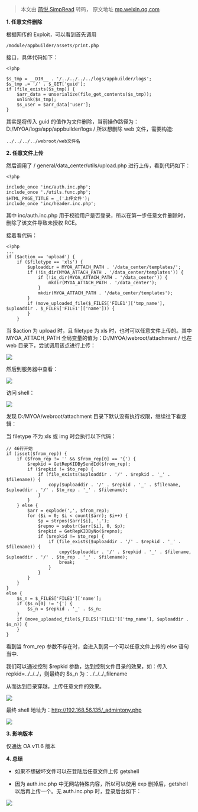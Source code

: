 > 本文由 [简悦 SimpRead](http://ksria.com/simpread/) 转码， 原文地址 [mp.weixin.qq.com](https://mp.weixin.qq.com/s?__biz=Mzg4NTA0MDg2MA==&mid=2247484173&idx=1&sn=f81f44880b0b97910e2ac464c03b8d86&chksm=cfafb0bef8d839a815b5f7294a4e83e3f086f9ee3f2c5afe85b984fa331f764b192347af1428&mpshare=1&scene=1&srcid=0820PwnG92KfBkwwClZqH0Am&sharer_sharetime=1597894721833&sharer_shareid=c051b65ce1b8b68c6869c6345bc45da1&key=4cf40c946f4d610c47153e395b1ac6b26d37d72e4a779dfc6bb7b06a28069393c8f3b219f64430511dab66bc4df7d22075e588e8756e0d582e646bcc8996f0c4c2668a784951fb32720124ed86ef57400a73f2b20057903b401834f2bdd7ca56d7c610b1a87d604cf2b30585e03eda3346f2fe67626bf17153b7be4409c30785&ascene=1&uin=ODk4MDE0MDEy&devicetype=Windows+10+x64&version=62090529&lang=zh_CN&exportkey=Af8OdjuMk2zZZz%2FLKkUYuH8%3D&pass_ticket=QUkfifECucyiVv936NsxrIyhEw4S9KLasENoEVN%2F4Ro1xFkFjyg9q88s%2FDI4p7kZ)

**1. 任意文件删除**

根据网传的 Exploit，可以看到首先调用

```
/module/appbuilder/assets/print.php
```

接口，具体代码如下：  

```
<?php

$s_tmp = __DIR__ . '/../../../../logs/appbuilder/logs';
$s_tmp .= '/' . $_GET['guid'];
if (file_exists($s_tmp)) {
    $arr_data = unserialize(file_get_contents($s_tmp));
    unlink($s_tmp);
    $s_user = $arr_data['user'];
}
```

其实是将传入 guid 的值作为文件删除，当前操作路径为：D:/MYOA/logs/app/appbuilder/logs / 所以想删除 web 文件，需要构造:

```
../../../../webroot/web文件名
```

**2. 任意文件上传**

然后调用了 / general/data_center/utils/upload.php 进行上传，看到代码如下：

```
<?php

include_once 'inc/auth.inc.php';
include_once './utils.func.php';
$HTML_PAGE_TITLE = _('上传文件');
include_once 'inc/header.inc.php';
```

其中 inc/auth.inc.php 用于校验用户是否登录，所以在第一步任意文件删除时，删除了该文件导致未授权 RCE。

接着看代码：

```
<?php
...
if ($action == 'upload') {
    if ($filetype == 'xls') {
        $uploaddir = MYOA_ATTACH_PATH . '/data_center/templates/';
        if (!is_dir(MYOA_ATTACH_PATH . '/data_center/templates')) {
            if (!is_dir(MYOA_ATTACH_PATH . '/data_center')) {
                mkdir(MYOA_ATTACH_PATH . '/data_center');
            }
            mkdir(MYOA_ATTACH_PATH . '/data_center/templates');
        }
        if (move_uploaded_file($_FILES['FILE1']['tmp_name'], $uploaddir . $_FILES['FILE1']['name'])) {
        }
    }
```

当 $action 为 upload 时，且 filetype 为 xls 时，也时可以任意文件上传的。其中 MYOA_ATTACH_PATH 全局变量的值为：D:/MYOA/webroot/attachment / 也在 web 目录下，尝试调用该点进行上传：

![](https://mmbiz.qpic.cn/mmbiz_png/BibfH6dHpibZKc2tNPhTuyDGw5n7IciaEhv8pxIMsBmrCNOfpy5GNOgvuiboQ0RyLrawbdXswHAogv8OUDepEWwg9g/640?wx_fmt=png)

然后到服务器中查看：

![](https://mmbiz.qpic.cn/mmbiz_png/BibfH6dHpibZKc2tNPhTuyDGw5n7IciaEhvtHOS0Ml2Jzlxtoics1L8G7icxdw3DGDfA2JmtmlSI5ZQvgyBI7M7Ywicg/640?wx_fmt=png)

访问 shell：

![](https://mmbiz.qpic.cn/mmbiz_png/BibfH6dHpibZKc2tNPhTuyDGw5n7IciaEhvpb5gxZMWGJ1QFQjjUTszkIxXiaGB6WSog89jBy4IURibTXebQvOqV3SQ/640?wx_fmt=png)

发现 D:/MYOA/webroot/attachment 目录下默认没有执行权限，继续往下看逻辑：

当 filetype 不为 xls 或 img 时会执行以下代码：

```
// 46行开始
if (isset($from_rep)) {
    if ($from_rep != '' && $from_rep[0] == '{') {
        $repkid = GetRepKIDBySendId($from_rep);
        if ($repkid != $to_rep) {
            if (file_exists($uploaddir . '/' . $repkid . '_' . $filename)) {
                copy($uploaddir . '/' . $repkid . '_' . $filename, $uploaddir . '/' . $to_rep . '_' . $filename);
            }
        }
    } else {
        $arr = explode(',', $from_rep);
        for ($i = 0; $i < count($arr); $i++) {
            $p = strpos($arr[$i], '.');
            $repno = substr($arr[$i], 0, $p);
            $repkid = GetRepKIDByNo($repno);
            if ($repkid != $to_rep) {
                if (file_exists($uploaddir . '/' . $repkid . '_' . $filename)) {
                    copy($uploaddir . '/' . $repkid . '_' . $filename, $uploaddir . '/' . $to_rep . '_' . $filename);
                    break;
                }
            }
        }
    }
}
else {
    $s_n = $_FILES['FILE1']['name'];
    if ($s_n[0] != '{') {
        $s_n = $repkid . '_' . $s_n;
    }
    if (move_uploaded_file($_FILES['FILE1']['tmp_name'], $uploaddir . $s_n)) {
    }
}
```

看到当 from_rep 参数不存在时，会进入到另一个可以任意文件上传的 else 语句当中.

我们可以通过控制 $repkid 参数，达到控制文件目录的效果，如：传入 repkid=../../../，则最终的 $s_n 为：../../../_filename

从而达到目录穿越，上传任意文件的效果。

![](https://mmbiz.qpic.cn/mmbiz_png/BibfH6dHpibZKc2tNPhTuyDGw5n7IciaEhvJib2VH1pUscLibzm40OCWYlAa6qINoeZmtpmNRYqN6Yq4kjuxuSY4JPQ/640?wx_fmt=png)

最终 shell 地址为：http://192.168.56.135/_admintony.php

![](https://mmbiz.qpic.cn/mmbiz_png/BibfH6dHpibZKc2tNPhTuyDGw5n7IciaEhv3EEzJ0McVkw3icK0vgSZ0SMXWicRYfSvVkG1HXgrghudjDEDDa5kK7lQ/640?wx_fmt=png)

**3. 影响版本**

仅通达 OA v11.6 版本

**4. 总结**

*   如果不想破坏文件可以在登陆后任意文件上传 getshell
    

*   因为 auth.inc.php 中无网站特殊内容，所以可以使用 exp 删掉后，getshell 以后再上传一个。无 auth.inc.php 时，登录后台如下：
    

![](https://mmbiz.qpic.cn/mmbiz_png/BibfH6dHpibZKc2tNPhTuyDGw5n7IciaEhvOdUMicXg8gjY87WzQ4Nln6xZXs2mqWLfVicHF0WUChwnnnJbhkN9ThtQ/640?wx_fmt=png)